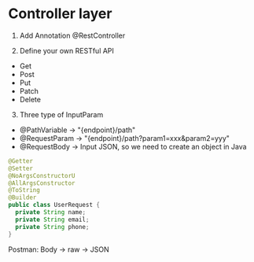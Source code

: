 # Controller layer

1. Add Annotation @RestController

2. Define your own RESTful API
  - Get
  - Post
  - Put
  - Patch
  - Delete

3. Three type of InputParam
  - @PathVariable -> "{endpoint}/path"
  - @RequestParam -> "{endpoint}/path?param1=xxx&param2=yyy"
  - @RequestBody  -> Input JSON, so we need to create an object in Java

```java
@Getter
@Setter
@NoArgsConstructorU
@AllArgsConstructor
@ToString
@Builder
public class UserRequest {
  private String name;
  private String email;
  private String phone;
}
```

  Postman: Body -> raw -> JSON